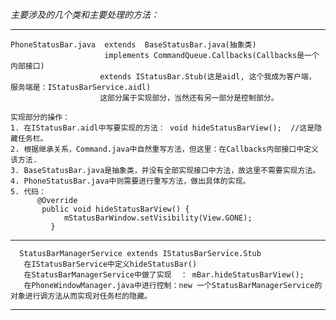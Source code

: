 *主要涉及的几个类和主要处理的方法：*
***
    PhoneStatusBar.java  extends  BaseStatusBar.java(抽象类)  
                         implements CommandQueue.Callbacks(Callbacks是一个内部接口)
                        extends IStatusBar.Stub(这是aidl, 这个我成为客户端， 服务端是：IStatusBarService.aidl) 
                        这部分属于实现部分，当然还有另一部分是控制部分。
  
    实现部分的操作：
    1. 在IStatusBar.aidl中写要实现的方法： void hideStatusBarView();  //这是隐藏任务栏。
    2. 根据继承关系，Command.java中自然重写方法，但这里：在Callbacks内部接口中定义该方法.
    3. BaseStatusBar.java是抽象类，并没有全部实现接口中方法，故这里不需要实现方法。
    4. PhoneStatusBar.java中则需要进行重写方法，做出具体的实现。
    5. 代码：
          @Override    
           public void hideStatusBarView() {
                mStatusBarWindow.setVisibility(View.GONE);
             } 
      
  ***
      StatusBarManagerService extends IStatusBarService.Stub
       在IStatusBarService中定义hideStatusBar()
       在StatusBarManagerService中做了实现  ： mBar.hideStatusBarView();
       在PhoneWindowManager.java中进行控制：new 一个StatusBarManagerService的对象进行调方法从而实现对任务栏的隐藏。

***
